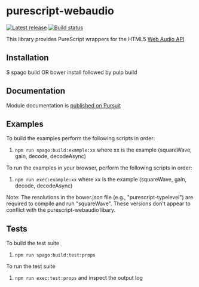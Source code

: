 # purescript-webaudio

[![Latest release](http://img.shields.io/github/release/adkelley/purescript-webaudio.svg)](https://github.com/adkelley/purescript-webaudio/releases)
[![Build status](https://travis-ci.org/adkelley/purescript-webaudio.svg?branch=master)](https://travis-ci.org/adkelley/purescript-webaudio)

This library provides PureScript wrappers for the HTML5 [Web Audio
API](https://webaudio.github.io/web-audio-api/)

## Installation

$ spago build OR  bower install followed by pulp build
  
## Documentation
Module documentation is [published on Pursuit](https://pursuit.purescript.org/packages/purescript-webaudio)
  
## Examples  

To build the examples perform the following scripts in order:
1. `npm run spago:build:example:xx` where xx is the example (squareWave, gain, decode, decodeAsync)

To run the examples in your browser, perform the following scripts in order:
1. `npm run exec:example:xx` where xx is the example (squareWave, gain, decode, decodeAsync)

Note: The resolutions in the bower.json file (e.g., "purescript-typelevel") are required to compile and run "squareWave". These versions don't appear to conflict
with the purescript-webaudio libary.

## Tests

To build the test suite
1. `npm run spago:build:test:props`

To run the test suite
1. `npm run exec:test:props` and inspect the output log

